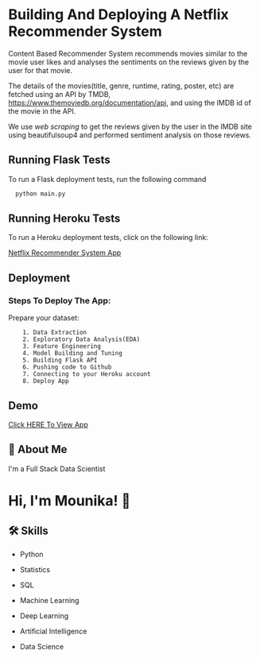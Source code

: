 
# **Building And Deploying A Netflix Recommender System**

Content Based Recommender System recommends movies similar to the movie user likes and analyses the sentiments on the reviews given by the user for that movie.

The details of the movies(title, genre, runtime, rating, poster, etc) are fetched using an API by TMDB, https://www.themoviedb.org/documentation/api, and using the IMDB id of the movie in the API. 

We use *web scraping* to get the reviews given by the user in the IMDB site using beautifulsoup4 and performed sentiment analysis on those reviews.
## Running Flask Tests

To run a Flask deployment tests, run the following command

```bash
  python main.py
```


## Running Heroku Tests

To run a Heroku deployment tests, click on the following link:

[Netflix Recommender System App](https://netflixrecommenderapp.herokuapp.com/)


## Deployment

### Steps To Deploy The App:

Prepare your dataset:

        1. Data Extraction
        2. Exploratory Data Analysis(EDA)
        3. Feature Engineering
        4. Model Building and Tuning
        5. Building Flask API
        6. Pushing code to Github
        7. Connecting to your Heroku account 
        8. Deploy App


## Demo

[Click HERE To View App](https://netflixrecommenderapp.herokuapp.com/)








## 🚀 About Me
I'm a Full Stack Data Scientist


# Hi, I'm Mounika! 👋



## 🛠 Skills
- Python  

- Statistics 

- SQL 
- Machine Learning 
- Deep Learning
- Artificial Intelligence
- Data Science






